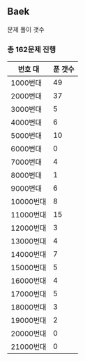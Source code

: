 ## Baek

문제 풀이 갯수

### 총 162문제 진행

번호 대 | 푼 갯수
--------- | -------
1000번대 | 49
2000번대 | 37
3000번대 | 5
4000번대 | 6
5000번대 | 10
6000번대 | 0
7000번대 | 4
8000번대 | 1
9000번대 | 6
10000번대 | 8
11000번대 | 15
12000번대 | 3
13000번대 | 4
14000번대 | 7
15000번대 | 5
16000번대 | 4
17000번대 | 5
18000번대 | 3
19000번대 | 2
20000번대 | 0
21000번대 | 0
